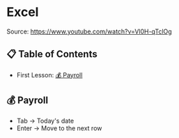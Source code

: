 # Excel
Source: https://www.youtube.com/watch?v=Vl0H-qTclOg

## 📋 Table of Contents
- First Lesson: [💰 Payroll](#💰-payroll)


<a id="💰-payroll"></a>
## 💰 Payroll
- Tab &rarr; Today's date
- Enter &rarr; Move to the next row